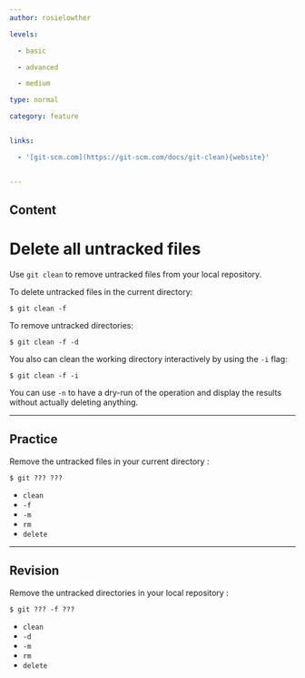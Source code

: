 ```yaml
---
author: rosielowther

levels:

  - basic

  - advanced

  - medium

type: normal

category: feature


links:

  - '[git-scm.com](https://git-scm.com/docs/git-clean){website}'


---
```

## Content
# Delete all untracked files

Use `git clean` to remove untracked files from your local repository.

To delete untracked files in the current directory:
```
$ git clean -f
```

To remove untracked directories:
```
$ git clean -f -d
```

You also can clean the working directory interactively by using the `-i` flag:
```
$ git clean -f -i
```

You can use `-n` to have a dry-run of the operation and display the results without actually deleting anything.

---
## Practice

Remove the untracked files in your current directory :
```
$ git ??? ???
```

* `clean`
* `-f`
* `-m`
* `rm`
* `delete`

---
## Revision

Remove the untracked directories in your local repository :
```
$ git ??? -f ???
```

* `clean`
* `-d`
* `-m`
* `rm`
* `delete`

